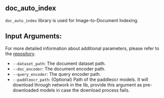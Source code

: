## doc_auto_index
`doc_auto_index` library is used for Image-to-Document Indexing. 

## Input Arguments:
For more detailed information about additional parameters, please refer to the [repository](https://github.com/intel/document-automation/tree/blueprint).

* `--dataset_path`: The document dataset path.
* `--doc_encoder`: The document encoder path.
* `--query_encoder`: The query encoder path.
* `--paddleocr_path`: (Optional) Path of the paddleocr models. It will download through network in the lib, provide this argument as pre-downloaded models in case the download process fails. 